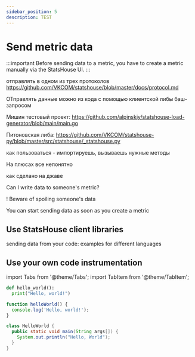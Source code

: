 ```yaml
---
sidebar_position: 5
description: TEST
---
```


# Send metric data

:::important
Before sending data to a metric, you have to create a metric manually via the StatsHouse UI.
:::

отправлять в одном из трех протоколов
https://github.com/VKCOM/statshouse/blob/master/docs/protocol.md


ОТправлять данные можно из кода
с помощью клиентской либы
баш-запросом



Мишин тестовый проект:
https://github.com/alpinskiy/statshouse-load-generator/blob/main/main.go

Питоновская либа:
https://github.com/VKCOM/statshouse-py/blob/master/src/statshouse/_statshouse.py

как пользоваться - импортируешь, вызываешь нужные методы

На плюсах все непонятно

как сделано на джаве





Can I write data to someone's metric?

! Beware of spoiling someone's data


You can start sending data as soon as you create a metric

## Use StatsHouse client libraries

sending data from your code: examples for different languages


## Use your own code instrumentation

import Tabs from '@theme/Tabs';
import TabItem from '@theme/TabItem';

<Tabs>

<TabItem value="py" label="Python">

```py
def hello_world():
  print("Hello, world!")
```

</TabItem>
<TabItem value="js" label="JavaScript">

```js
function helloWorld() {
  console.log('Hello, world!');
}
```

</TabItem>
<TabItem value="java" label="Java">

```java
class HelloWorld {
  public static void main(String args[]) {
    System.out.println("Hello, World");
  }
}
```

</TabItem>
</Tabs>
